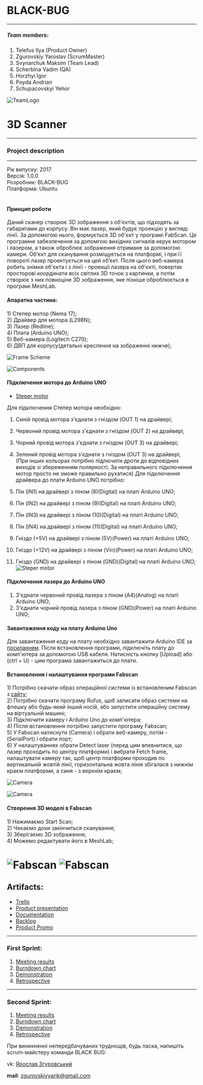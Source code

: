 # BLACK-BUG
* * *
##### Team members:   

1. Telefus Ilya (Product Owner)
2. Zgurovskiy Yaroslav (ScrumMaster)
3. Svynarchuk Maksim (Team Lead)
4. Scherbina Vadim (QA)
5. Horzhyi Igor
6. Poyda Andrian
7. Schupacovskyi Yehor

![TeamLogo](https://github.com/Valzavator/Black-Bug/blob/master/pictures/logo000.png)

# 3D Scanner
* * *
### Project description  


* * *
Рік випуску: 2017<br/>
Версія: 1.0.0<br/>
Розробник: BLACK-BUG<br/>
Платформа: Ubuntu<br/>
<br/>
<h4>Принцип роботи</h4>
Даний сканер створює 3D зображення з об'єктів, що підходять за габаритами до корпусу. Він має лазер, який будує проекцію у вигляді лінії. За допомогою нього, формується 3D об'єкт у програмі FabScan. Це програмне забезпечення за допомгою вихідних сигналів керує мотором і лазером, а також оброблює зображення отримане за допомогою камери. Об'єкт для сканування розміщується на платформі, і при її повороті лазер проектується на цей об’єкт. Після цього веб-камера робить знімки об'єкта і з лінії - проекції лазера на об'єкті, повертає просторові координати всіх світлих 3D точок з картинки, а потім створює з них повноціне 3D зображення, яке пізніше оброблюється в програмі MeshLab.


<h4>Апаратна частина:</h4>
1) Степер мотор (Nema 17);<br/>
2) Драйвер для мотора (L298N);<br/>
3) Лазер (Redline);<br/>
4) Плата (Arduino UNO);<br/>
5) Веб-камера (Logitech C270);<br/>
6) ДВП для корпусу(детальні креслення на зображенні нижче);<br/>

![Frame Scheme](https://github.com/Valzavator/Black-Bug/blob/master/pictures/housingScheme.jpeg)

![Components](https://github.com/Valzavator/Black-Bug/blob/master/pictures/4.jpg)

<h4>Підключення мотора до Arduino UNO</h4>

* [Steper motor](http://arduino-diy.com/arduino-drayver-shagovogo-dvigatelya-i-dvigatelya-postoyannogo-toka-L298N)

 Для підключення Степер мотора необхідно: <br />
  1) Синій провід мотора з'єднати з гніздом (OUT 1) на драйвері; <br />
  2) Червоний провід мотора з'єднати з гніздом (OUT 2) на драйвері; <br />
  3) Чорний провід мотора з'єднати з гніздом (OUT 3) на драйвері; <br />
  4) Зелений провід мотора з'єднати з гніздом (OUT 3) на драйвері; <br />
  (При інших кольорах потрібно підлючити дроти до відповідних виходів зі збереженням полярності.
   За неправильного підключення мотор просто не зможе правильно рухатися)
 Для підключення драйвера до плати Arduino UNO потрібно:<br />
 
  1) Пін (IN1) на драйвері з піном (8)(Digital) на платі Arduino UNO;<br />
  2) Пін (IN2) на драйвері з піном (9)(Digital) на платі Arduino UNO;<br />
  3) Пін (IN3) на драйвері з піном (10)(Digital) на платі Arduino UNO;<br />
  4) Пін (IN4) на драйвері з піном (11)(Digital) на платі Arduino UNO;<br />
  5) Гніздо (+5V) на драйвері з піном (5V)(Power) на платі Arduino UNO;<br />
  6) Гніздо (+12V) на драйвері з піном (Vin)(Power) на платі Arduino UNO;<br />
  7) Гніздо (GND) на драйвері з піном (GND)(Digital) на платі Arduino UNO;<br />
 ![Steper motor](https://github.com/Valzavator/Black-Bug/blob/master/pictures/5.jpg)
 <h4>Підключення лазера до Arduino UNO</h4>
 
 1) З'єднати червоний провід лазера з піном (A4)(Analog) на платі Arduino UNO;
 2) З'єднати чорний провід лазера з піном (GND)(Power) на платі Arduino UNO;
 
 <h4>Завантаження коду на плату Arduino Uno</h4>
 Для завантаження коду на плату необхідно завантажити Arduino IDE за <a href="https://www.arduino.cc/en/main/software">посиланням</a>. 
 Після встановлення програми, підключіть плату до комп'ютера за допомогою USB кабеля.
 Натисність кнопку [Upload] або (ctrl + U) - цим програма завантажиться до плати. 
 
 <h4>Встановлення і налаштування програми Fabscan</h4>
  1) Потрібно скачати образ операційної системи із встановленим Fabscan з <a href="https://mega.co.nz/#!PBpkyaLJ!HI7zpQlAtdMfsEZTHtIGOVrEu5V4HfJIRtR4oGGSgOU">сайту</a>; <br/> 
  2) Потрібно скачати програму Rufus, щоб записати образ системи на флешку або будь-який інший носій, або запустити операційну систему на віртуальній машині;<br/> 
  3) Підключити камеру і Arduino Uno до комп'ютера;<br/> 
  4) Після встановлення потрібно запустити програму Fabscan; <br/> 
  5) У Fabscan натиснути (Camera) і обрати веб-камеру, потім - (SerialPort) і обрати порт;<br/> 
  6) У налаштуваннях обрати Detect laser (перед цим впевнитися, що лазер проходить по центру платформи) і вибрати Fetch frame, налаштувати камеру так, щоб центр платформи проходив по вертикальній жовтій лінії, горизонтальна жовта лінія збігалася з нижнім краєм платформи, а синя - з верхнім краєм;<br/>
  
![Camera](https://github.com/Valzavator/Black-Bug/blob/master/pictures/7DrBMTKedAM.jpg)

![Camera](https://github.com/Valzavator/Black-Bug/blob/master/pictures/7D1fuSHXWdI.jpg)
 
 <h4>Створення 3D моделі в Fabscan</h4>
  1) Нажимаємо Start Scan; <br/> 
  2) Чекаємо доки закінчиться сканування; <br/> 
  3) Зберігаємо 3D зображення; <br/> 
  4) Можемо редактувати його в MeshLab;<br/> 
  
![Fabscan](https://github.com/Valzavator/Black-Bug/blob/master/pictures/Screenshot%20from%202017-05-16%2018_24_02.png)
![Fabscan](https://github.com/Valzavator/Black-Bug/blob/master/pictures/Screenshot%20from%202017-05-16%2018_24_17.png)
=======
## Artifacts:   
* [Trello](https://trello.com/b/F3zNZruQ)
* [Product presentation](http://bit.ly/2lVrU3Q)
* [Documentation](http://bit.ly/2kQ0Qha)
* [Backlog](http://bit.ly/2nkHjvf)
* [Product Promo](https://vimeo.com/217564097)

***
### First Sprint:
 1. [Meeting results](https://docs.google.com/document/d/1kmjobeilXp_ZA3lZIO_0rtM-2dQugZglF6AtuJD-hkA/edit)
 2. [Burndown chart](https://docs.google.com/spreadsheets/d/1LUHoXHVKs5BOQdXvgvltlPh0r4Mgdk2N_VevaNBWwcw/edit#gid=0)
 3. [Demonstration](https://docs.google.com/presentation/d/1RCCShzS-B44vs8E8ptXKodee4wYFuRrP4_AFhzkOGIM/edit#slide=id.p)
 4. [Retrospective](https://docs.google.com/spreadsheets/d/12M1vhFPr1G7U9iy_pcF-Dk78S6Zlp-XNKGRcF35NmX0/edit#gid=0)
***
### Second Sprint:
 1. [Meeting results](https://docs.google.com/document/d/1M6DtZRIyx79GnB-XEwr8rDi_GVmutUE3aYN6NCFEzQU/edit)
 2. [Burndown chart](https://docs.google.com/spreadsheets/d/1ttTtAEPC3I_B0nDH0Pmi0iFZeREc9R0mYm4dI4_D3n8/edit#gid=0)
 3. [Demonstration](https://docs.google.com/presentation/d/1104nvUqWnwmXt8XBXt5iOy6z2K5ebzEyvRYoFUYVLnY/edit?usp=sharing)
 4. [Retrospective](https://docs.google.com/spreadsheets/d/1cNZexZf32fRIZeDvcfuvelYbxX21ZWc3OF92iE9uEN0/edit?usp=sharing)
 
 При виникненні непередбачуваних труднощів, будь ласка, напишіть scrum-майстеру команди BLACK BUG:

vk: <a href="https://vk.com/id146075988">Ярослав Згуровський</a><br/> 

<b>mail</b>: zgurovskiyyarik@gmail.com <br/>
